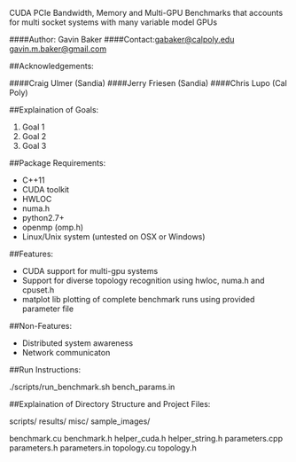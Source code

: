 CUDA PCIe Bandwidth, Memory and Multi-GPU Benchmarks that accounts for multi socket systems with many variable model GPUs

####Author: Gavin Baker
####Contact:gabaker@calpoly.edu
            gavin.m.baker@gmail.com

##Acknowledgements: 

####Craig Ulmer (Sandia)
####Jerry Friesen (Sandia)
####Chris Lupo (Cal Poly)

##Explaination of Goals:

1. Goal 1
2. Goal 2
3. Goal 3

##Package Requirements:

- C++11
- CUDA toolkit
- HWLOC
- numa.h
- python2.7+
- openmp (omp.h)
- Linux/Unix system (untested on OSX or Windows)

##Features:
- CUDA support for multi-gpu systems
- Support for diverse topology recognition using hwloc, numa.h and cpuset.h 
- matplot lib plotting of complete benchmark runs using provided parameter file

##Non-Features:
- Distributed system awareness
- Network communicaton


##Run Instructions:

./scripts/run_benchmark.sh bench_params.in

##Explaination of Directory Structure and Project Files:

scripts/
results/
misc/
sample_images/

benchmark.cu
benchmark.h
helper_cuda.h
helper_string.h
parameters.cpp
parameters.h
parameters.in
topology.cu
topology.h

